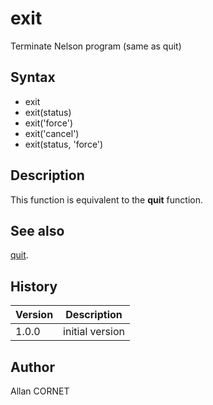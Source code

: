 # exit

Terminate Nelson program (same as quit)

## Syntax

- exit
- exit(status)
- exit('force')
- exit('cancel')
- exit(status, 'force')

## Description

  <p> This function is equivalent to the <b>quit</b> function.</p>

## See also

[quit](quit.md).

## History

| Version | Description     |
| ------- | --------------- |
| 1.0.0   | initial version |

## Author

Allan CORNET
